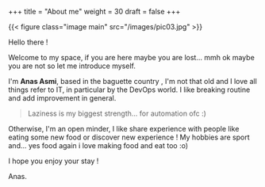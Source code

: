 +++
title = "About me"
weight = 30
draft = false
+++

{{< figure class="image main" src="/images/pic03.jpg" >}}

Hello there ! 

Welcome to my space, if you are here maybe you are lost... mmh ok maybe you are not so let me introduce myself.

I'm **Anas Asmi**, based in the baguette country , I'm not that old and I love all things refer to IT, in particular by the DevOps world. I like breaking routine and add improvement in general.

> Laziness is my biggest strength... for automation ofc :)

Otherwise, I'm an open minder, I like share experience with people like eating some new food or discover new experience ! My hobbies are sport and... yes food again i love making food and eat too :o)

I hope you enjoy your stay !

Anas.